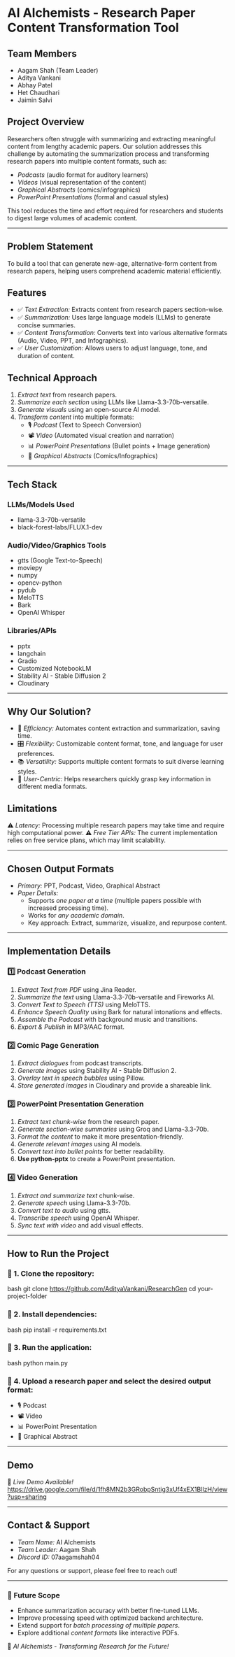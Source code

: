 # AI Alchemists - Research Paper Content Transformation Tool

## Team Members
- Aagam Shah (Team Leader)
- Aditya Vankani
- Abhay Patel
- Het Chaudhari
- Jaimin Salvi

## Project Overview
Researchers often struggle with summarizing and extracting meaningful content from lengthy academic papers. Our solution addresses this challenge by automating the summarization process and transforming research papers into multiple content formats, such as:

- *Podcasts* (audio format for auditory learners)
- *Videos* (visual representation of the content)
- *Graphical Abstracts* (comics/infographics)
- *PowerPoint Presentations* (formal and casual styles)

This tool reduces the time and effort required for researchers and students to digest large volumes of academic content.

---

## Problem Statement
To build a tool that can generate new-age, alternative-form content from research papers, helping users comprehend academic material efficiently.

## Features
- ✅ *Text Extraction:* Extracts content from research papers section-wise.
- ✅ *Summarization:* Uses large language models (LLMs) to generate concise summaries.
- ✅ *Content Transformation:* Converts text into various alternative formats (Audio, Video, PPT, and Infographics).
- ✅ *User Customization:* Allows users to adjust language, tone, and duration of content.

## Technical Approach
1. *Extract text* from research papers.
2. *Summarize each section* using LLMs like Llama-3.3-70b-versatile.
3. *Generate visuals* using an open-source AI model.
4. *Transform content* into multiple formats:
   - 🎙 *Podcast* (Text to Speech Conversion)
   - 📽 *Video* (Automated visual creation and narration)
   - 📊 *PowerPoint Presentations* (Bullet points + Image generation)
   - 🎨 *Graphical Abstracts* (Comics/Infographics)

---

## Tech Stack
### LLMs/Models Used
- llama-3.3-70b-versatile
- black-forest-labs/FLUX.1-dev

### Audio/Video/Graphics Tools
- gtts (Google Text-to-Speech)
- moviepy
- numpy
- opencv-python
- pydub
- MeloTTS
- Bark
- OpenAI Whisper

### Libraries/APIs
- pptx
- langchain
- Gradio
- Customized NotebookLM
- Stability AI - Stable Diffusion 2
- Cloudinary

---

## Why Our Solution?
- 🚀 *Efficiency:* Automates content extraction and summarization, saving time.
- 🎛 *Flexibility:* Customizable content format, tone, and language for user preferences.
- 📚 *Versatility:* Supports multiple content formats to suit diverse learning styles.
- 🎯 *User-Centric:* Helps researchers quickly grasp key information in different media formats.

## Limitations
⚠ *Latency:* Processing multiple research papers may take time and require high computational power.
⚠ *Free Tier APIs:* The current implementation relies on free service plans, which may limit scalability.

---

## Chosen Output Formats
- *Primary:* PPT, Podcast, Video, Graphical Abstract
- *Paper Details:*
  - Supports *one paper at a time* (multiple papers possible with increased processing time).
  - Works for *any academic domain*.
  - Key approach: Extract, summarize, visualize, and repurpose content.

---

## Implementation Details
### 1️⃣ Podcast Generation
1. *Extract Text from PDF* using Jina Reader.
2. *Summarize the text* using Llama-3.3-70b-versatile and Fireworks AI.
3. *Convert Text to Speech (TTS)* using MeloTTS.
4. *Enhance Speech Quality* using Bark for natural intonations and effects.
5. *Assemble the Podcast* with background music and transitions.
6. *Export & Publish* in MP3/AAC format.

### 2️⃣ Comic Page Generation
1. *Extract dialogues* from podcast transcripts.
2. *Generate images* using Stability AI - Stable Diffusion 2.
3. *Overlay text in speech bubbles* using Pillow.
4. *Store generated images* in Cloudinary and provide a shareable link.

### 3️⃣ PowerPoint Presentation Generation
1. *Extract text chunk-wise* from the research paper.
2. *Generate section-wise summaries* using Groq and Llama-3.3-70b.
3. *Format the content* to make it more presentation-friendly.
4. *Generate relevant images* using AI models.
5. *Convert text into bullet points* for better readability.
6. **Use python-pptx** to create a PowerPoint presentation.

### 4️⃣ Video Generation
1. *Extract and summarize text* chunk-wise.
2. *Generate speech* using Llama-3.3-70b.
3. *Convert text to audio* using gtts.
4. *Transcribe speech* using OpenAI Whisper.
5. *Sync text with video* and add visual effects.

---

## How to Run the Project
### 🔹 1. Clone the repository:
bash
git clone https://github.com/AdityaVankani/ResearchGen
cd your-project-folder


### 🔹 2. Install dependencies:
bash
pip install -r requirements.txt


### 🔹 3. Run the application:
bash
python main.py


### 🔹 4. Upload a research paper and select the desired output format:
- 🎙 Podcast
- 📽 Video
- 📊 PowerPoint Presentation
- 🎨 Graphical Abstract

---

## Demo
🎥 *Live Demo Available!* 
https://drive.google.com/file/d/1fh8MN2b3GRobpSntig3xUf4xEX1BlIzH/view?usp=sharing

---

## Contact & Support
- *Team Name:* AI Alchemists
- *Team Leader:* Aagam Shah
- *Discord ID:* 07aagamshah04

For any questions or support, please feel free to reach out!

---

### 📢 Future Scope
- Enhance summarization accuracy with better fine-tuned LLMs.
- Improve processing speed with optimized backend architecture.
- Extend support for *batch processing of multiple papers*.
- Explore additional *content formats* like interactive PDFs.

🚀 *AI Alchemists - Transforming Research for the Future!*

